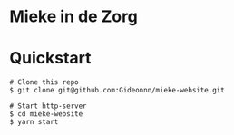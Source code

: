 # Mieke in de Zorg

# Quickstart

```
# Clone this repo
$ git clone git@github.com:Gideonnn/mieke-website.git

# Start http-server
$ cd mieke-website
$ yarn start
```
